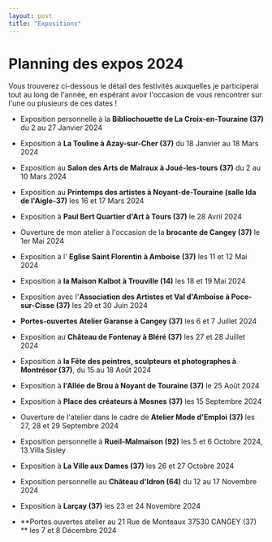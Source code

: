```yaml
---
layout: post
title: "Expositions"
---
```

# Planning des expos 2024

 Vous trouverez ci-dessous le détail des festivités auxquelles je participerai tout au long de l'année, en espérant avoir l'occasion de vous rencontrer sur l'une ou plusieurs de ces dates !



- Exposition personnelle à la **Bibliochouette de La Croix-en-Touraine (37)**  du 2 au 27 Janvier 2024

  

- Exposition à **La Touline à Azay-sur-Cher (37)** du 18 Janvier au 18 Mars 2024

  

- Exposition au **Salon des Arts de Malraux à Joué-les-tours (37)** du 2 au 10 Mars 2024

- Exposition au **Printemps des artistes à Noyant-de-Touraine (salle Ida de l'Aigle-37)** les 16 et 17 Mars 2024

  

- Exposition à **Paul Bert Quartier d'Art à Tours (37)**  le 28 Avril 2024

  

- Ouverture de mon atelier à l'occasion de la **brocante de Cangey (37)** le 1er Mai 2024

- Exposition à l' **Eglise Saint Florentin à Amboise (37)**  les 11 et 12 Mai 2024

- Exposition à **la Maison Kalbot à Trouville (14)** les 18 et 19 Mai 2024

  

- Exposition avec l'**Association des Artistes et Val d'Amboise à Poce-sur-Cisse (37)** les 29 et 30 Juin 2024

  

- **Portes-ouvertes Atelier Garanse à Cangey (37)** les 6 et 7 Juillet 2024

  

- Exposition au **Château de Fontenay à Bléré (37)**  les 27 et 28 Juillet 2024

  

- Exposition à **la Fête des peintres, sculpteurs et photographes à Montrésor (37)**,  du 15 au 18 Août 2024

- Exposition à **l'Allée de Brou à Noyant de Touraine (37)** le 25 Août 2024

  

- Exposition à **Place des créateurs à Mosnes (37)**  les 15 Septembre 2024

- Ouverture de l'atelier dans le cadre de **Atelier Mode d'Emploi (37)** les 27, 28 et 29 Septembre 2024

  

- Exposition personnelle à **Rueil-Malmaison (92)** les 5 et 6 Octobre 2024, 13 Villa Sisley

  

- Exposition à **La Ville aux Dames (37)** les 26 et 27 Octobre 2024

  

- Exposition personnelle au **Château d'Idron (64)** du 12 au 17 Novembre 2024

- Exposition à **Larçay (37)** les 23 et 24 Novembre 2024

  

- **Portes ouvertes atelier au 21 Rue de Monteaux 37530 CANGEY (37) **  les 7 et 8 Décembre 2024

  

  